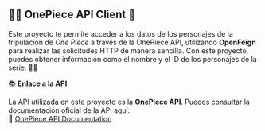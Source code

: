 ## 🏴‍☠️ OnePiece API Client 🚢

Este proyecto te permite acceder a los datos de los personajes de la tripulación de *One Piece* a través de la OnePiece API, utilizando **OpenFeign** para realizar las solicitudes HTTP de manera sencilla. Con este proyecto, puedes obtener información como el nombre y el ID de los personajes de la serie. 🌊✨

📚 **Enlace a la API**

La API utilizada en este proyecto es la **OnePiece API**. Puedes consultar la documentación oficial de la API aquí:  
🔗 [OnePiece API Documentation](https://api-onepiece.com/en/documentation)
